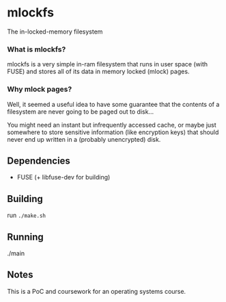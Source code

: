# mlockfs

The in-locked-memory filesystem

### What is mlockfs?

mlockfs is a very simple in-ram filesystem that runs in
user space (with FUSE) and stores all of its data in memory locked (mlock) pages.

### Why mlock pages?

Well, it seemed a useful idea to have some guarantee that the contents of a filesystem
are never going to be paged out to disk...

You might need an instant but infrequently accessed cache,
or maybe just somewhere to store sensitive information (like encryption keys)
that should never end up written in a (probably unencrypted) disk.

## Dependencies
- FUSE (+ libfuse-dev for building)

## Building

run `./make.sh`

## Running

./main

## Notes

This is a PoC and coursework for an operating systems course.
